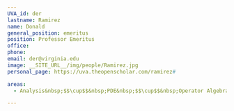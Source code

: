```yaml
---
UVA_id: der
lastname: Ramirez
name: Donald
general_position: emeritus
position: Professor Emeritus
office: 
phone: 
email: der@virginia.edu
image: __SITE_URL__/img/people/Ramirez.jpg
personal_page: https://uva.theopenscholar.com/ramirez# 

areas:
  - Analysis&nbsp;$$\cup$$&nbsp;PDE&nbsp;$$\cup$$&nbsp;Operator Algebras

---
```

